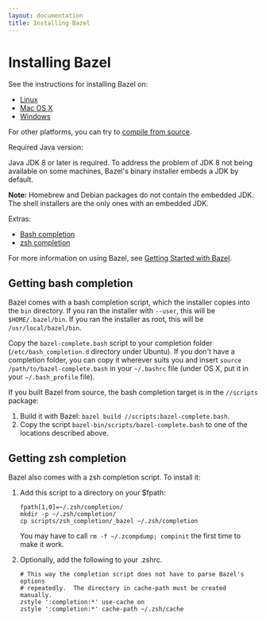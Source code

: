 ```yaml
---
layout: documentation
title: Installing Bazel
---
```


# Installing Bazel

See the instructions for installing Bazel on:

*   [Linux](install-ubuntu.md)
*   [Mac OS X](install-os-x.md)
*   [Windows](install-windows.md)

For other platforms, you can try to [compile from source](install-compile-source.md).

Required Java version:

Java JDK 8 or later is required. To address the problem of JDK 8 not being
available on some machines, Bazel's binary installer embeds a JDK by default.

**Note:** Homebrew and Debian packages do not contain the embedded JDK. The
shell installers are the only ones with an embedded JDK.

Extras:

*   [Bash completion](#bash)
*   [zsh completion](#zsh)

For more information on using Bazel, see
[Getting Started with Bazel](getting-started.html).

## <a name="bash"></a>Getting bash completion

Bazel comes with a bash completion script, which the installer copies into the
`bin` directory. If you ran the installer with `--user`, this will be
`$HOME/.bazel/bin`. If you ran the installer as root, this will be
`/usr/local/bazel/bin`.

Copy the `bazel-complete.bash` script to your completion folder
(`/etc/bash_completion.d` directory under Ubuntu). If you don't have a
completion folder, you can copy it wherever suits you and insert
`source /path/to/bazel-complete.bash` in your `~/.bashrc` file (under OS X, put
it in your `~/.bash_profile` file).

If you built Bazel from source, the bash completion target is in the `//scripts`
package:

1. Build it with Bazel: `bazel build //scripts:bazel-complete.bash`.
2. Copy the script `bazel-bin/scripts/bazel-complete.bash` to one of the
   locations described above.

## <a name="zsh"></a>Getting zsh completion

Bazel also comes with a zsh completion script. To install it:

1. Add this script to a directory on your $fpath:

    ```
    fpath[1,0]=~/.zsh/completion/
    mkdir -p ~/.zsh/completion/
    cp scripts/zsh_completion/_bazel ~/.zsh/completion
    ```

    You may have to call `rm -f ~/.zcompdump; compinit`
    the first time to make it work.

2. Optionally, add the following to your .zshrc.

    ```
    # This way the completion script does not have to parse Bazel's options
    # repeatedly.  The directory in cache-path must be created manually.
    zstyle ':completion:*' use-cache on
    zstyle ':completion:*' cache-path ~/.zsh/cache
    ```
